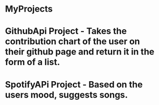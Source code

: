 # MyProjects
# GithubApi Project - Takes the contribution chart of the user on their github page and return it in the form of a list.

# SpotifyAPi Project - Based on the users mood, suggests songs.
